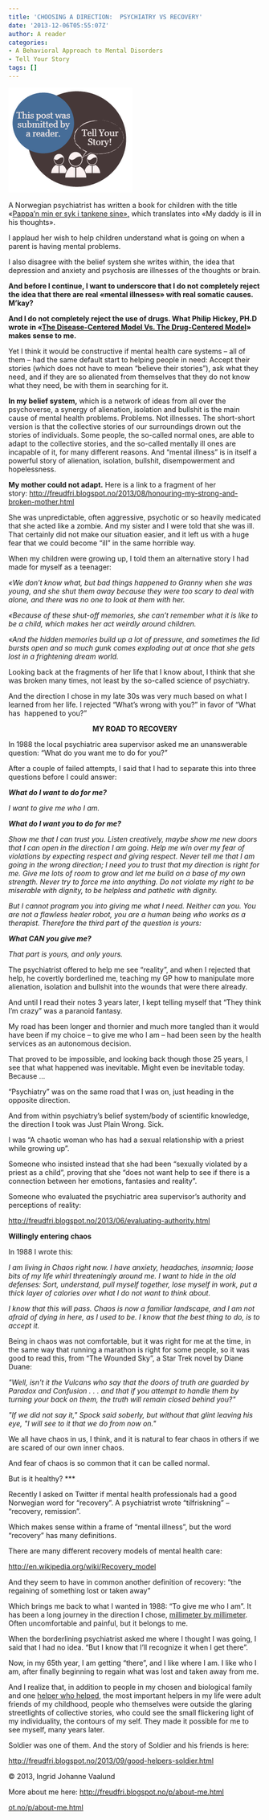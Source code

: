 ```yaml
---
title: 'CHOOSING A DIRECTION:  PSYCHIATRY VS RECOVERY'
date: '2013-12-06T05:55:07Z'
author: A reader
categories:
- A Behavioral Approach to Mental Disorders
- Tell Your Story
tags: []
---
```


<a href="/images/tell-your-story.png"><img class="alignleft size-full wp-image-1519" alt="This post was submitted by a reader." src="/images/tell-your-story.png" width="247" height="209" /></a>
<div id="navbar">
<div id="Navbar1">
<div></div>
<div></div>
<div id="navbar-iframe-container">

A Norwegian psychiatrist has written a book for children with the title «<a href="http://www.na24.no/article3668539.ece">Pappa’n min er syk i tankene sine»,</a> which translates into «My daddy is ill in his thoughts».

I applaud her wish to help children understand what is going on when a parent is having mental problems.

I also disagree with the belief system she writes within, the idea that depression and anxiety and psychosis are illnesses of the thoughts or brain.

<b>And before I continue, I want to underscore that I do not completely reject the idea that there are real «mental illnesses» with real somatic causes. M’kay?</b>

<b>And I do not completely reject the use of drugs. What Philip Hickey, PH.D wrote in «<a href="https://www.behaviorismandmentalhealth.com/2013/12/05/the-disease-centered-model-versus-the-drug-centered-model-2/?utm_source=feedburner&amp;utm_medium=email&amp;utm_campaign=Feed%3A+BehaviorismAndMentalHealth+%28Behaviorism+and+Mental+Health%29">The Disease-Centered Model Vs. The Drug-Centered Model</a>» makes sense to me.</b>

Yet I think it would be constructive if mental health care systems – all of them – had the same default start to helping people in need: Accept their stories (which does not have to mean “believe their stories”), ask what they need, and if they are so alienated from themselves that they do not know what they need, be with them in searching for it.

<strong>In my belief system,</strong> which is a network of ideas from all over the psychoverse, a synergy of alienation, isolation and bullshit is the main cause of mental health problems. Problems. Not illnesses. The short-short version is that the collective stories of our surroundings drown out the stories of individuals. Some people, the so-called normal ones, are able to adapt to the collective stories, and the so-called mentally ill ones are incapable of it, for many different reasons. And “mental illness” is in itself a powerful story of alienation, isolation, bullshit, disempowerment and hopelessness.

<strong>My mother could not adapt.</strong> Here is a link to a fragment of her story: <a href="http://freudfri.blogspot.no/2013/08/honouring-my-strong-and-broken-mother.html">http://freudfri.blogspot.no/2013/08/honouring-my-strong-and-broken-mother.html</a>

She was unpredictable, often aggressive, psychotic or so heavily medicated that she acted like a zombie. And my sister and I were told that she was ill. That certainly did not make our situation easier, and it left us with a huge fear that we could become “ill” in the same horrible way.

When my children were growing up, I told them an alternative story I had made for myself as a teenager:

<i>«We don’t know what, but bad things happened to Granny when she was young, and she shut them away because they were too scary to deal with alone, and there was no one to look at them with her.</i>

<i>«Because of these shut-off memories, she can’t remember what it is like to be a child, which makes her act weirdly around children.</i>

<i>«And the hidden memories build up a lot of pressure, and sometimes the lid bursts open and so much gunk comes exploding out at once that she gets lost in a frightening dream world.</i>

Looking back at the fragments of her life that I know about, I think that she was broken many times, not least by the so-called science of psychiatry.

And the direction I chose in my late 30s was very much based on what I learned from her life. I rejected “What’s wrong with you?” in favor of “What has  happened to you?”
<p align="center"><b>MY ROAD TO RECOVERY</b></p>
In 1988 the local psychiatric area supervisor asked me an unanswerable question: “What do you want me to do for you?”

After a couple of failed attempts, I said that I had to separate this into three questions before I could answer:

<b><i>What do I want to do for me?</i></b>

<i>I want to give me who I am.</i>

<b><i>What do I want you to do for me?</i></b>

<i>Show me that I can trust you. Listen creatively, maybe show me new doors that I can open in the direction I am going. Help me win over my fear of violations by expecting respect and giving respect. Never tell me that I am going in the wrong direction; I need you to trust that my direction is right for me. Give me lots of room to grow and let me build on a base of my own strength. Never try to force me into anything. Do not violate my right to be miserable with dignity, to be helpless and pathetic with dignity.</i>

<i>But I cannot program you into giving me what I need. Neither can you. You are not a flawless healer robot, you are a human being who works as a therapist. Therefore the third part of the question is yours:</i>

<b><i>What CAN you give me?</i></b>

<i>That part is yours, and only yours.</i>

The psychiatrist offered to help me see “reality”, and when I rejected that help, he covertly borderlined me, teaching my GP how to manipulate more alienation, isolation and bullshit into the wounds that were there already.

And until I read their notes 3 years later, I kept telling myself that “They think I’m crazy” was a paranoid fantasy.

My road has been longer and thornier and much more tangled than it would have been if my choice – to give me who I am – had been seen by the health services as an autonomous decision.

That proved to be impossible, and looking back though those 25 years, I see that what happened was inevitable. Might even be inevitable today. Because …

“Psychiatry” was on the same road that I was on, just heading in the opposite direction.

And from within psychiatry’s belief system/body of scientific knowledge, the direction I took was Just Plain Wrong. Sick.

I was “A chaotic woman who has had a sexual relationship with a priest while growing up”.

Someone who insisted instead that she had been “sexually violated by a priest as a child”, proving that she “does not want help to see if there is a connection between her emotions, fantasies and reality”.

Someone who evaluated the psychiatric area supervisor’s authority and perceptions of reality:

<a href="http://freudfri.blogspot.no/2013/06/evaluating-authority.html">http://freudfri.blogspot.no/2013/06/evaluating-authority.html</a><b> </b>

<b>Willingly entering chaos</b>

In 1988 I wrote this:

<i>I am living in Chaos right now. I have anxiety, headaches, insomnia; loose bits of my life whirl threateningly around me. I want to hide in the old defenses: Sort, understand, pull myself together, lose myself in work, put a thick layer of calories over what I do not want to think about.</i>

<i>I know that this will pass. Chaos is now a familiar landscape, and I am not afraid of dying in here, as I used to be. I know that the best thing to do, is to accept it.</i>

Being in chaos was not comfortable, but it was right for me at the time, in the same way that running a marathon is right for some people, so it was good to read this, from “The Wounded Sky”, a Star Trek novel by Diane Duane:

<i>"Well, isn't it the Vulcans who say that the doors of truth are guarded by Paradox and Confusion</i><em> . . . and that if you attempt to handle them by turning your back on them, the truth will remain closed behind you?"</em>

<i>"If we did not say it," Spock said soberly, but without that glint leaving his eye, "I will see to it that we do from now on."</i>

We all have chaos in us, I think, and it is natural to fear chaos in others if we are scared of our own inner chaos.

And fear of chaos is so common that it can be called normal.

But is it healthy? ***

Recently I asked on Twitter if mental health professionals had a good Norwegian word for “recovery”. A psychiatrist wrote “tilfriskning” – “recovery, remission”.

Which makes sense within a frame of “mental illness”, but the word “recovery” has many definitions.

There are many different recovery models of mental health care:

<a href="http://en.wikipedia.org/wiki/Recovery_model">http://en.wikipedia.org/wiki/Recovery_model</a>

And they seem to have in common another definition of recovery: “the regaining of something lost or taken away”

Which brings me back to what I wanted in 1988: “To give me who I am”. It has been a long journey in the direction I chose, <a href="http://freudfri.blogspot.no/2012/09/moving-in_9.html">millimeter by millimeter</a>. Often uncomfortable and painful, but it belongs to me.

When the borderlining psychiatrist asked me where I thought I was going, I said that I had no idea. “But I know that I’ll recognize it when I get there”.

Now, in my 65th year, I am getting “there”, and I like where I am. I like who I am, after finally beginning to regain what was lost and taken away from me.

And I realize that, in addition to people in my chosen and biological family and one <a href="http://freudfri.blogspot.no/2013/08/thanks-to-helper-who-helped.html">helper who helped</a>, the most important helpers in my life were adult friends of my childhood, people who themselves were outside the glaring streetlights of collective stories, who could see the small flickering light of my individuality, the contours of my self. They made it possible for me to see myself, many years later.

Soldier was one of them. And the story of Soldier and his friends is here:

<a href="http://freudfri.blogspot.no/2013/09/good-helpers-soldier.html">http://freudfri.blogspot.no/2013/09/good-helpers-soldier.html</a>

© 2013, Ingrid Johanne Vaalund

More about me here: <a href="http://freudfri.blogspot.no/p/about-me.html">http://freudfri.blogspot.no/p/about-me.html</a>

<a href="http://freudfri.blogspot.no/p/about-me.html">ot.no/p/about-me.html</a>

</div>
</div>
</div>